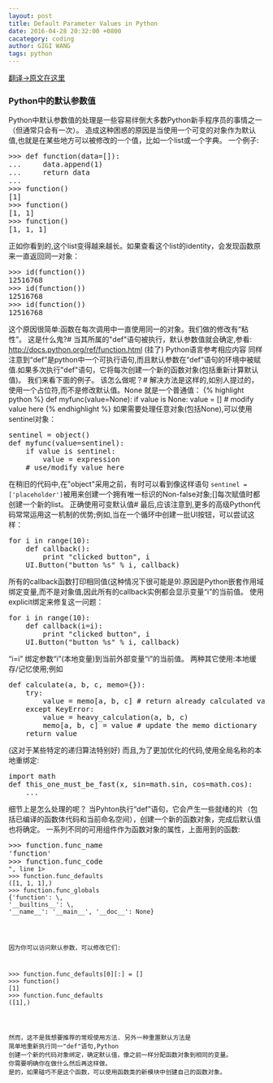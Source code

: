 ```yaml
---
layout: post
title: Default Parameter Values in Python
date: 2016-04-28 20:32:00 +0800
cacategory: coding
author: GIGI WANG
tags: python
---
```

[翻译->原文在这里](http://effbot.org/zone/default-values.htm)


<h3>Python中的默认参数值</h3>

Python中默认参数值的处理是一些容易绊倒大多数Python新手程序员的事情之一（但通常只会有一次）。
造成这种困惑的原因是当使用一个可变的对象作为默认值,也就是在某些地方可以被修改的一个值，比如一个list或一个字典。
一个例子:
<pre>
>>> def function(data=[]):
...     data.append(1)
...     return data
...
>>> function()
[1]
>>> function()
[1, 1]
>>> function()
[1, 1, 1]
</pre>

正如你看到的,这个list变得越来越长。如果查看这个list的identity，会发现函数原来一直返回同一对象：
<pre>
>>> id(function())
12516768
>>> id(function())
12516768
>>> id(function())
12516768
</pre>

这个原因很简单:函数在每次调用中一直使用同一的对象。我们做的修改有“粘性”。
这是什么鬼?#
当其所属的"def"语句被执行，默认参数值就会确定,参看:
http://docs.python.org/ref/function.html (挂了)
Python语言参考相应内容
  同样注意到“def”是python中一个可执行语句,而且默认参数在“def”语句的环境中被赋值.如果多次执行"def"语句，它将每次创建一个新的函数对象(包括重新计算默认值)。
我们来看下面的例子。
该怎么做呢？#
解决方法是这样的,如别人提过的，使用一个占位符,而不是修改默认值。None 就是一个普通值：
{% highlight python %}
def myfunc(value=None):
    if value is None:
        value = []
    # modify value here
{% endhighlight %}
如果需要处理任意对象(包括None),可以使用sentinel对象：
<pre>
sentinel = object()
def myfunc(value=sentinel):
    if value is sentinel:
        value = expression
    # use/modify value here
</pre>
在稍旧的代码中,在"object"采用之前，有时可以看到像这样语句
<code>sentinel = ['placeholder']</code>被用来创建一个拥有唯一标识的Non-false对象;[]每次赋值时都创建一个新的list。
正确使用可变默认值#
最后,应该注意到,更多的高级Python代码常常运用这一机制的优势;例如,当在一个循环中创建一批UI按钮，可以尝试这样：
<pre>
for i in range(10):
    def callback():
        print "clicked button", i
    UI.Button("button %s" % i, callback)
</pre>
所有的callback函数打印相同值(这种情况下很可能是9).原因是Python嵌套作用域绑定变量,而不是对象值,因此所有的callback实例都会显示变量“i”的当前值。
使用explicit绑定来修复这一问题：
<pre>
for i in range(10):
    def callback(i=i):
        print "clicked button", i
    UI.Button("button %s" % i, callback)
</pre>
“i=i” 绑定参数“i”(本地变量)到当前外部变量“i”的当前值。
两种其它使用:本地缓存/记忆使用;例如
<pre>
def calculate(a, b, c, memo={}):
    try:
        value = memo[a, b, c] # return already calculated value
    except KeyError:
        value = heavy_calculation(a, b, c)
        memo[a, b, c] = value # update the memo dictionary
    return value
</pre>
(这对于某些特定的递归算法特别好)
而且,为了更加优化的代码,使用全局名称的本地重绑定:
<pre>
import math
def this_one_must_be_fast(x, sin=math.sin, cos=math.cos):
    ...
</pre>
细节上是怎么处理的呢？
 当Pyhton执行“def”语句，它会产生一些就绪的片（包括已编译的函数体代码和当前命名空间），创建一个新的函数对象，完成后默认值也将确定。
一系列不同的可用组件作为函数对象的属性，上面用到的函数:
<pre>
>>> function.func_name
'function'
>>> function.func_code
<code object function at 00BEC770, file "\<stdin\>", line 1>
>>> function.func_defaults
([1, 1, 1],)
>>> function.func_globals
{'function': \<function function at 0x00BF1C30\>,
'__builtins__': \<module '__builtin__' (built-in)\>,
'__name__': '__main__', '__doc__': None}
</pre>
因为你可以访问默认参数，可以修改它们:
<pre>
>>> function.func_defaults[0][:] = []
>>> function()
[1]
>>> function.func_defaults
([1],)
</pre>
然而，这不是我想要推荐的常规使用方法.
另外一种重置默认方法是 简单地重新执行同一"def"语句,Python 创建一个新的代码对象绑定，确定默认值，像之前一样分配函数对象到相同的变量。
你需要明确你在做什么然后再这样做。
是的，如果碰巧不是这个函数，可以使用函数类的新模块中创建自己的函数对象。